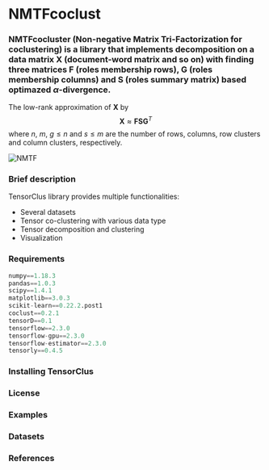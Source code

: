 # **NMTFcoclust**  
### **NMTFcocluster** (Non-negative Matrix Tri-Factorization for coclustering) is a library that implements decomposition on a data matrix $\mathbf{X}$ (document-word matrix and so on) with finding three  matrices $\mathbf{F}$ (roles membership rows), $\mathbf{G}$ (roles membership columns) and $\mathbf{S}$ (roles summary matrix) based optimazed $\alpha$-divergence.

 The low-rank approximation of $\mathbf{X}$ by
     $$\mathbf{X} \approx \mathbf{FSG}^{T}$$
where $n$, $m$, $g\leqslant n$ and $s\leqslant m$ are the number of rows, columns, row clusters and column clusters, respectively.

![NMTF](https://github.com/[Saeidhoseinipour]/[NMTFcoclust]/blob//[Doc]/[Image]/nmtf3.png?raw=true)

### Brief description 
TensorClus library provides multiple functionalities:
- Several datasets 
- Tensor co-clustering with various data type
- Tensor decomposition and clustering
- Visualization

### Requirements
```python
numpy==1.18.3
pandas==1.0.3
scipy==1.4.1
matplotlib==3.0.3
scikit-learn==0.22.2.post1
coclust==0.2.1
tensorD==0.1
tensorflow==2.3.0
tensorflow-gpu==2.3.0
tensorflow-estimator==2.3.0
tensorly==0.4.5
```
### Installing TensorClus

### License

### Examples

### Datasets

### References
